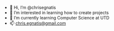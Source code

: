 - 👋 Hi, I’m @chrisegnatis
- 👀 I’m interested in learning how to create projects
- 🌱 I’m currently learning Computer Science at UTD
- 📫 chris.egnatis@gmail.com

<!---
chrisegnatis/chrisegnatis is a ✨ special ✨ repository because its `README.md` (this file) appears on your GitHub profile.
You can click the Preview link to take a look at your changes.
--->
